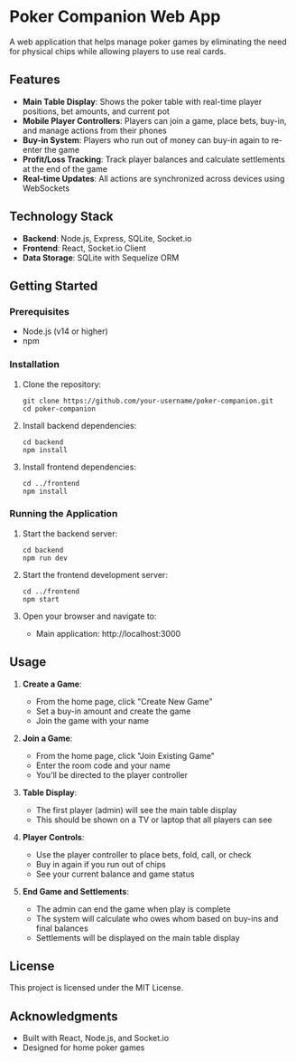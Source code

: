 # Poker Companion Web App

A web application that helps manage poker games by eliminating the need for physical chips while allowing players to use real cards.

## Features

- **Main Table Display**: Shows the poker table with real-time player positions, bet amounts, and current pot
- **Mobile Player Controllers**: Players can join a game, place bets, buy-in, and manage actions from their phones
- **Buy-in System**: Players who run out of money can buy-in again to re-enter the game
- **Profit/Loss Tracking**: Track player balances and calculate settlements at the end of the game
- **Real-time Updates**: All actions are synchronized across devices using WebSockets

## Technology Stack

- **Backend**: Node.js, Express, SQLite, Socket.io
- **Frontend**: React, Socket.io Client
- **Data Storage**: SQLite with Sequelize ORM

## Getting Started

### Prerequisites

- Node.js (v14 or higher)
- npm

### Installation

1. Clone the repository:
   ```
   git clone https://github.com/your-username/poker-companion.git
   cd poker-companion
   ```

2. Install backend dependencies:
   ```
   cd backend
   npm install
   ```

3. Install frontend dependencies:
   ```
   cd ../frontend
   npm install
   ```

### Running the Application

1. Start the backend server:
   ```
   cd backend
   npm run dev
   ```

2. Start the frontend development server:
   ```
   cd ../frontend
   npm start
   ```

3. Open your browser and navigate to:
   - Main application: http://localhost:3000

## Usage

1. **Create a Game**:
   - From the home page, click "Create New Game"
   - Set a buy-in amount and create the game
   - Join the game with your name

2. **Join a Game**:
   - From the home page, click "Join Existing Game"
   - Enter the room code and your name
   - You'll be directed to the player controller

3. **Table Display**:
   - The first player (admin) will see the main table display
   - This should be shown on a TV or laptop that all players can see

4. **Player Controls**:
   - Use the player controller to place bets, fold, call, or check
   - Buy in again if you run out of chips
   - See your current balance and game status

5. **End Game and Settlements**:
   - The admin can end the game when play is complete
   - The system will calculate who owes whom based on buy-ins and final balances
   - Settlements will be displayed on the main table display

## License

This project is licensed under the MIT License.

## Acknowledgments

- Built with React, Node.js, and Socket.io
- Designed for home poker games 